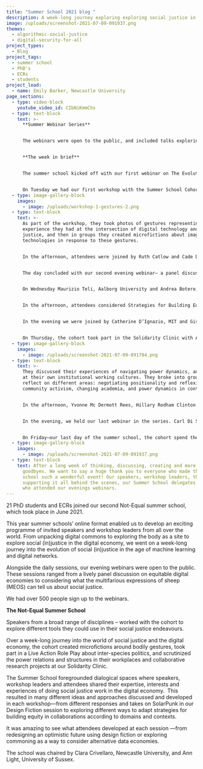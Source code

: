 ```yaml
---
title: "Summer School 2021 blog "
description: A week-long journey exploring exploring social justice in the digital economy
image: /uploads/screenshot-2021-07-09-091937.png
themes:
  - algorithmic-social-justice
  - digital-security-for-all
project_types:
  - Blog
project_tags:
  - summer school
  - PhD's
  - ECRs
  - students
project_lead:
  - name: Emily Barker, Newcastle University
page_sections:
  - type: video-block
    youtube_video_id: CIbNiKmmChs
  - type: text-block
    text: >-
      **Summer Webinar Series**


      The webinars were open to the public, and included talks exploring Machine Learning data pipeline, the seven principles of data feminism and eliciting alternative economies using speculative co-design.


      **The week in brief**


      The summer school kicked off with our first webinar on The Evolution of Social Justice in the Age of Digital Networks and Machine Learning. We invited guest speakers Irina Shklovski, University of Copenhagen, Michael Muller, IBM and Prof Lorna McGregor, Human Rights Centre, Essex University to help us explore AI as relational infrastructure, the ‘life’ of data and human right implications of digital transformations.


      On Tuesday we had our first workshop with the Summer School Cohort, where we explored the body as a site of social (in)justice with Cally Gatehouse, Northumbria University. The summer school attendees considered how digital technologies and economies shape bodies in ways that both reinforce and reconfigure inequalities.
  - type: image-gallery-block
    images:
      - image: /uploads/workshop-1-gestures-2.png
  - type: text-block
    text: >-
      As part of the workshop, they took photos of gestures representing an
      experience they had at the intersection of digital technology and social
      justice, and then in groups they created microfictions about imaginary
      technologies in response to these gestures.


      In the afternoon, attendees were joined by Ruth Catlow and Cade Diehm, Furtherfield who introduced the cohort to The Treaty of Finsbury Park 2025, a Live Action Role Play game facilitating inter-species politics. They were asked to choose their more-than-human mentor, don a digital mask and join the first multi-species people’s assembly.


      The day concluded with our second evening webinar— a panel discussion on Equitable Digital Economies, with Tawanna Dillahunt, University of Michigan’s School of Information (UMSI), Pitso Tsibolane, University of Cape Town, Ann Light, University of Sussex, Maurizio Teli, Alborg University & Ruth Catlow, Furtherfield.


      On Wednesday Maurizio Teli, Aalborg University and Andrea Botero, Aalto University started the day with a workshop on Creating and Sustaining Digital Commons. They used [a pluriversal slide-deck created at the Participatory Design Conference 2020](https://zenodo.org/record/4117771#.YPAXwehKiUk) to foster discussions on collaborative efforts involving people with different interests, skills, and backgrounds but united by a shared curiosity on commoning and design. The workshop explored the relevance of the commons for Participatory Design, and as a way of practicing being and making together.


      In the afternoon, attendees considered Strategies for Building Equity in Collaborations, working in groups exploring how to collaborate across different sectors.


      In the evening we were joined by Catherine D’Ignazio, MIT and Giselle Cory, DataKind who presented talk on data science for social justice. Catherine D’Ignazio discussed the seven principles of Data Feminism explaining how feminist thinking can be operationalized in order to imagine more ethical and equitable data practices. Giselle Cory talked about real-life case studies drawing from the work of DataKind supporting social change organisations use data science.


      On Thursday, the cohort took part in the Solidarity Clinic with Angelika Strohmayer, Northumbria University, Vasilis Vlachokyriakos, Newcastle University, Ann Light, University of Sussex and Clara Crivellaro, Newcastle University.
  - type: image-gallery-block
    images:
      - image: /uploads/screenshot-2021-07-09-091704.png
  - type: text-block
    text: >-
      They discussed their experiences of navigating power dynamics, and looked
      at their own institutional working cultures. They broke into groups to
      reflect on different areas: negotiating positionality and reflexity,
      community activism, changing academia, and power dynamics in context.


      In the afternoon, Yvonne Mc Dermott Rees, Hillary Rodham Clinton School of Law, Swansea University and Friedhelm Weinberg, HURIDOCS led a workshop on the benefits and challenges of collective intelligence for human rights.


      In the evening, we held our last webinar in the series. Carl Di Salvo, Georgia Institute of Technology, Al Robertson, Fiction Writer and Sarah Naomi Lee, Plenty Productions, took us on a journey to explore creative responses to previous evenings webinars in the form of sheep facial expressions and sci-fi stories; and how experimentation can be used as a means of cultivating and sustaining imagination for social action and social change.


      On Friday—our last day of the summer school, the cohort spend the day learning about design fictions with Joe Lindley, Lancaster University and Miriam Sturdee, Lancaster University. The groups created exhibitions for the museum of SolarPunk.
  - type: image-gallery-block
    images:
      - image: /uploads/screenshot-2021-07-09-091937.png
  - type: text-block
    text: After a long week of thinking, discussing, creating and more – we said our
      goodbyes. We want to say a huge thank you to everyone who made this summer
      school such a wonderful event! Our speakers, workshop leaders, the team
      supporting it all behind the scenes, our Summer School delegates and those
      who attended our evenings webinars.
---
```

21 PhD students and ECRs joined our second Not-Equal summer school, which took place in June 2021.

This year summer schools’ online format enabled us to develop an exciting programme of invited speakers and workshop leaders from all over the world. From unpacking digital commons to exploring the body as a site to explore social (in)justice in the digital economy, we went on a week-long journey into the evolution of social (in)justice in the age of machine learning and digital networks.

Alongside the daily sessions, our evening webinars were open to the public. These sessions ranged from a lively panel discussion on equitable digital economies to considering what the multifarious expressions of sheep (MEOS) can tell us about social justice.

We had over 500 people sign up to the webinars.

**The Not-Equal Summer School**

Speakers from a broad range of disciplines – worked with the cohort to explore different tools they could use in their social justice endeavours.

Over a week-long journey into the world of social justice and the digital economy, the cohort created microfictions around bodily gestures, took part in a Live Action Role Play about inter-species politics, and scrutinized the power relations and structures in their workplaces and collaborative research projects at our Solidarity Clinic.

The Summer School foregrounded dialogical spaces where speakers, workshop leaders and attendees shared their expertise, interests and experiences of doing social justice work in the digital economy.  This resulted in many different ideas and approaches discussed and developed in each workshop—from different responses and takes on SolarPunk in our Design Fiction session to exploring different ways to adapt strategies for building equity in collaborations according to domains and contexts.

It was amazing to see what attendees developed at each session —from redesigning an optimistic future using design fiction or exploring commoning as a way to consider alternative data economies.

The school was chaired by Clara Crivellaro, Newcastle University, and Ann Light, University of Sussex.